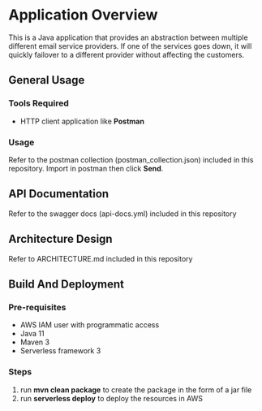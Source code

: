 # Application Overview
This is a Java application that provides an abstraction between multiple different email service providers. If one of the services goes down, it will quickly failover to a different provider without affecting the customers.

## General Usage
### Tools Required
- HTTP client application like **Postman**

### Usage
Refer to the postman collection (postman_collection.json) included in this repository. Import in postman then click **Send**.

## API Documentation
Refer to the swagger docs (api-docs.yml) included in this repository

## Architecture Design
Refer to ARCHITECTURE.md included in this repository

## Build And Deployment
### Pre-requisites
- AWS IAM user with programmatic access
- Java 11
- Maven 3
- Serverless framework 3

### Steps
1. run **mvn clean package** to create the package in the form of a jar file
2. run **serverless deploy** to deploy the resources in AWS

